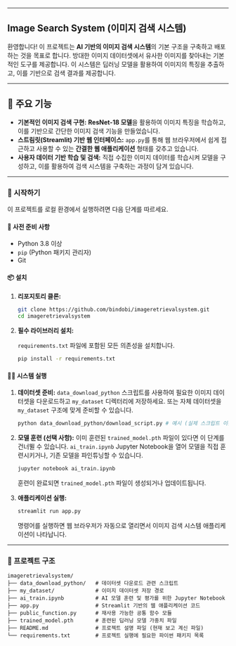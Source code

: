 -----

## Image Search System (이미지 검색 시스템)

환영합니다\! 이 프로젝트는 **AI 기반의 이미지 검색 시스템**의 기본 구조을 구축하고 배포하는 것을 목표로 합니다. 방대한 이미지 데이터셋에서 유사한 이미지를 찾아내는 기본적인 도구를 제공합니다. 이 시스템은 딥러닝 모델을 활용하여 이미지의 특징을 추출하고, 이를 기반으로 검색 결과를 제공합니다.

---
## 🌟 주요 기능

* **기본적인 이미지 검색 구현:** **ResNet-18 모델**을 활용하여 이미지 특징을 학습하고, 이를 기반으로 간단한 이미지 검색 기능을 만들었습니다.
* **스트림릿(Streamlit) 기반 웹 인터페이스:** `app.py`를 통해 웹 브라우저에서 쉽게 접근하고 사용할 수 있는 **간결한 웹 애플리케이션** 형태를 갖추고 있습니다.
* **사용자 데이터 기반 학습 및 검색:** 직접 수집한 이미지 데이터를 학습시켜 모델을 구성하고, 이를 활용하여 검색 시스템을 구축하는 과정이 담겨 있습니다.

---

### 🚀 시작하기

이 프로젝트를 로컬 환경에서 실행하려면 다음 단계를 따르세요.

#### 📝 사전 준비 사항

  * Python 3.8 이상
  * `pip` (Python 패키지 관리자)
  * Git

#### 📦 설치

1.  **리포지토리 클론:**

    ```bash
    git clone https://github.com/bindobi/imageretrievalsystem.git
    cd imageretrievalsystem
    ```

2.  **필수 라이브러리 설치:**

    `requirements.txt` 파일에 포함된 모든 의존성을 설치합니다.

    ```bash
    pip install -r requirements.txt
    ```

#### 🏃‍♂️ 시스템 실행

1.  **데이터셋 준비:** `data_download_python` 스크립트를 사용하여 필요한 이미지 데이터셋을 다운로드하고 `my_dataset` 디렉터리에 저장하세요. 또는 자체 데이터셋을 `my_dataset` 구조에 맞게 준비할 수 있습니다.

    ```bash
    python data_download_python/download_script.py # 예시 (실제 스크립트 이름 확인 필요)
    ```

2.  **모델 훈련 (선택 사항):** 이미 훈련된 `trained_model.pth` 파일이 있다면 이 단계를 건너뛸 수 있습니다. `ai_train.ipynb` Jupyter Notebook을 열어 모델을 직접 훈련시키거나, 기존 모델을 파인튜닝할 수 있습니다.

    ```bash
    jupyter notebook ai_train.ipynb
    ```

    훈련이 완료되면 `trained_model.pth` 파일이 생성되거나 업데이트됩니다.

3.  **애플리케이션 실행:**

    ```bash
    streamlit run app.py
    ```

    명령어를 실행하면 웹 브라우저가 자동으로 열리면서 이미지 검색 시스템 애플리케이션이 나타납니다.

-----

### 📁 프로젝트 구조

```
imageretrievalsystem/
├── data_download_python/   # 데이터셋 다운로드 관련 스크립트
├── my_dataset/             # 이미지 데이터셋 저장 경로
├── ai_train.ipynb          # AI 모델 훈련 및 평가를 위한 Jupyter Notebook
├── app.py                  # Streamlit 기반의 웹 애플리케이션 코드
├── public_function.py      # 재사용 가능한 공통 함수 모듈
├── trained_model.pth       # 훈련된 딥러닝 모델 가중치 파일
├── README.md               # 프로젝트 설명 파일 (현재 보고 계신 파일)
└── requirements.txt        # 프로젝트 실행에 필요한 파이썬 패키지 목록
```
